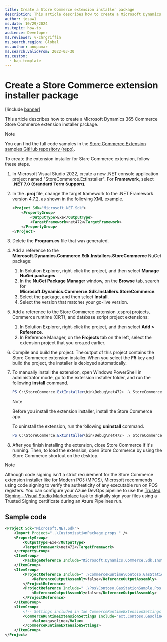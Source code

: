 ```yaml
---
title: Create a Store Commerce extension installer package
description: This article describes how to create a Microsoft Dynamics 365 Commerce Store Commerce extension installer package.
author: josaw1
ms.date: 10/29/2024
ms.topic: how-to
audience: Developer
ms.reviewer: v-chrgriffin
ms.search.region: Global
ms.author: anupamar
ms.search.validFrom: 2022-03-30
ms.custom: 
  - bap-template
---
```


# Create a Store Commerce extension installer package

[!include [banner](../includes/banner.md)]

This article describes how to create a Microsoft Dynamics 365 Commerce Store Commerce extension installer package.

> [!NOTE]
> You can find the full code samples in the [Store Commerce Extension samples GitHub repository (repo)](https://github.com/microsoft/Dynamics365Commerce.InStore).

To create the extension installer for Store Commerce extension, follow these steps.

1. In Microsoft Visual Studio 2022, create a new .NET console application project named "StoreCommerce.ExtInstaller". For **Framework**, select **.NET 7.0 (Standard Term Support)**.
1. In the **.proj** file, change the target framework to the .NET Framework version 4.7.2, as shown in the following XML example.

    ```XML
    <Project Sdk="Microsoft.NET.Sdk">
        <PropertyGroup>
            <OutputType>Exe</OutputType>
            <TargetFramework>net472</TargetFramework>
        </PropertyGroup>
    </Project>
    ```

1. Delete the **Program.cs** file that was generated.
1. Add a reference to the **Microsoft.Dynamics.Commerce.Sdk.Installers.StoreCommerce** NuGet package:

    1. In Solution Explorer, right-click the project, and then select **Manage NuGet packages**.
    1. In the **NuGet Package Manager** window, on the **Browse** tab, search for **Microsoft.Dynamics.Commerce.Sdk.Installers.StoreCommerce**.
    1. Select the package, and then select **Install**.
    1. Select the version that matches your go-live version.

1. Add a reference to the Store Commerce extension .csproj projects, Commerce runtime (CRT), and database script project extensions:

    1. In Solution Explorer, right-click the project, and then select **Add \> Reference**.
    1. In Reference Manager, on the **Projects** tab on the left, select the extension project that you created earlier.

1. Compile and build the project. The output of this project contains the Store Commerce extension installer. When you select the **F5** key and build the project, the installer is deployed automatically.
1. To manually install the extension, open Windows PowerShell in administrator mode, go to the extension installer folder, and run the following **install** command.

    ```PowerShell
    PS C:\StoreCommerce.ExtInstaller\bin\Debug\net472> .\ StoreCommerce.ExtInstaller.exe install
    ```

    > [!NOTE]
    > Before you install the extension installer, install the Store Commerce app.

    To uninstall the extension, run the following **uninstall** command.

    ```PowerShell
    PS C:\StoreCommerce.ExtInstaller\bin\Debug\net472> .\ StoreCommerce.ExtInstaller.exe uninstall
    ```

1. After you finish installing the extension, close Store Commerce if it's running. Then, to load the extension, open Store Commerce by using the Store Commerce shortcut on the desktop.

> [!NOTE]
> Although code signing isn't a strict requirement for the Store Commerce extension installer like for Modern POS (MPOS), Microsoft recommends using code signing to verify the authenticity of any executable run on POS registers. You can configure your Azure DevOps pipeline to use the [Trusted Signing - Visual Studio Marketplace](https://marketplace.visualstudio.com/items?itemName=VisualStudioClient.TrustedSigning) task to digitally sign your files using a Trusted Signing certificate during an Azure Pipelines run.

## Sample code

```XML
<Project Sdk="Microsoft.NET.Sdk">
    <Import Project="..\CustomizationPackage.props " />
    <PropertyGroup>
        <OutputType>Exe</OutputType>
        <TargetFramework>net472</TargetFramework>
    </PropertyGroup>
    <ItemGroup>
        <PackageReference Include="Microsoft.Dynamics.Commerce.Sdk.Installers.StoreCommerce" Version="$(CommerceSdkPackagesVersion)" />
    </ItemGroup>
    <ItemGroup>
        <ProjectReference Include="..\CommerceRuntime\Contoso.GasStationSample.CommerceRuntime.csproj">
            <ReferenceOutputAssembly>false</ReferenceOutputAssembly>
        </ProjectReference>
        <ProjectReference Include="..\Pos\Contoso.GasStationSample.Pos.csproj">
            <ReferenceOutputAssembly>false</ReferenceOutputAssembly>
        </ProjectReference>
    </ItemGroup>
    <ItemGroup>
        <!-- Settings included in the CommerceRuntimeExtensionSettings item group will be added to the generated CommerceRuntime config file and available at runtime in the CommerceRuntime extension. -->
        <CommerceRuntimeExtensionSettings Include="ext.Contoso.GasolineItemId">
            <Value>gasoline</Value>
        </CommerceRuntimeExtensionSettings>
    </ItemGroup>
</Project>
```
